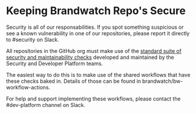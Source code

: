 # Keeping Brandwatch Repo's Secure
Security is all of our responsabilities. If you spot something suspicious or see a known vulnerability in one of our repositories, please report it directly to #security on Slack.

All repositories in the GitHub org must make use of the [standard suite of security and maintainability checks](https://github.com/brandwatch/bw-workflow-actions/blob/dev/general-docs/security-suite.md) developed and maintained by the Security and Developer Platform teams.

The easiest way to do this is to make use of the shared workflows that have these checks baked in. Details of those can be found in brandwatch/bw-workflow-actions.

For help and support implementing these workflows, please contact the #dev-platform channel on Slack.
